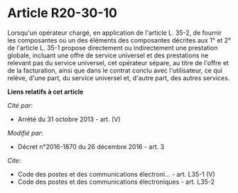 # Article R20-30-10

Lorsqu'un opérateur chargé, en application de l'article L. 35-2, de fournir les composantes ou un des éléments des
composantes décrites aux 1° et 2° de l'article L. 35-1 propose directement ou indirectement une prestation globale, incluant
une offre de service universel et des prestations ne relevant pas du service universel, cet opérateur sépare, au titre de
l'offre et de la facturation, ainsi que dans le contrat conclu avec l'utilisateur, ce qui relève, d'une part, du service
universel et, d'autre part, des autres services.

**Liens relatifs à cet article**

_Cité par_:

  - Arrêté du 31 octobre 2013 - art. (V)

_Modifié par_:

  - Décret n°2016-1870 du 26 décembre 2016 - art. 3

_Cite_:

  - Code des postes et des communications électroni... - art. L35-1 (V)
  - Code des postes et des communications électroniques - art. L35-2

